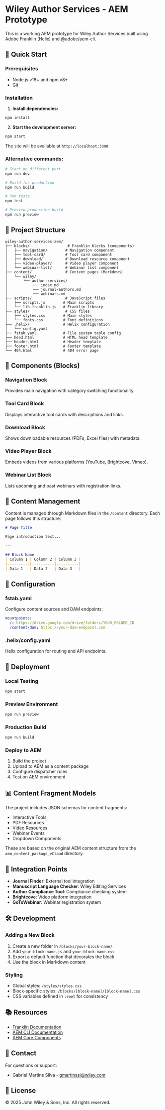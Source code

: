# Wiley Author Services - AEM Prototype

This is a working AEM prototype for Wiley Author Services built using Adobe Franklin (Helix) and @adobe/aem-cli.

## 🚀 Quick Start

### Prerequisites
- Node.js v18+ and npm v8+
- Git

### Installation

1. **Install dependencies:**
```bash
npm install
```

2. **Start the development server:**
```bash
npm start
```

The site will be available at `http://localhost:3000`

### Alternative commands:
```bash
# Start on different port
npm run dev

# Build for production
npm run build

# Run tests
npm test

# Preview production build
npm run preview
```

## 📁 Project Structure

```
wiley-author-services-aem/
├── blocks/                 # Franklin blocks (components)
│   ├── navigation/        # Navigation component
│   ├── tool-card/         # Tool card component
│   ├── download/          # Download resource component
│   ├── video-player/      # Video player component
│   └── webinar-list/      # Webinar list component
├── content/               # Content pages (Markdown)
│   └── wiley/
│       └── author-services/
│           ├── index.md
│           ├── journal-authors.md
│           └── webinars.md
├── scripts/               # JavaScript files
│   ├── scripts.js        # Main scripts
│   └── lib-franklin.js   # Franklin library
├── styles/                # CSS files
│   ├── styles.css        # Main styles
│   └── fonts.css         # Font definitions
├── .helix/               # Helix configuration
│   └── config.yaml
├── fstab.yaml            # File system table config
├── head.html             # HTML head template
├── header.html           # Header template
├── footer.html           # Footer template
└── 404.html              # 404 error page
```

## 🎨 Components (Blocks)

### Navigation Block
Provides main navigation with category switching functionality.

### Tool Card Block
Displays interactive tool cards with descriptions and links.

### Download Block
Shows downloadable resources (PDFs, Excel files) with metadata.

### Video Player Block
Embeds videos from various platforms (YouTube, Brightcove, Vimeo).

### Webinar List Block
Lists upcoming and past webinars with registration links.

## 📝 Content Management

Content is managed through Markdown files in the `/content` directory. Each page follows this structure:

```markdown
# Page Title

Page introduction text...

---

## Block Name
| Column 1 | Column 2 | Column 3 |
|----------|----------|----------|
| Data 1   | Data 2   | Data 3   |
```

## 🔧 Configuration

### fstab.yaml
Configure content sources and DAM endpoints:

```yaml
mountpoints:
  /: https://drive.google.com/drive/folders/YOUR_FOLDER_ID
  /content/dam: https://your-dam-endpoint.com
```

### .helix/config.yaml
Helix configuration for routing and API endpoints.

## 🚢 Deployment

### Local Testing
```bash
npm start
```

### Preview Environment
```bash
npm run preview
```

### Production Build
```bash
npm run build
```

### Deploy to AEM
1. Build the project
2. Upload to AEM as a content package
3. Configure dispatcher rules
4. Test on AEM environment

## 📊 Content Fragment Models

The project includes JSON schemas for content fragments:
- Interactive Tools
- PDF Resources
- Video Resources
- Webinar Events
- Dropdown Components

These are based on the original AEM content structure from the `aem_content_package_vClaud` directory.

## 🔗 Integration Points

- **Journal Finder**: External tool integration
- **Manuscript Language Checker**: Wiley Editing Services
- **Author Compliance Tool**: Compliance checking system
- **Brightcove**: Video platform integration
- **GoToWebinar**: Webinar registration system

## 🛠️ Development

### Adding a New Block
1. Create a new folder in `/blocks/your-block-name/`
2. Add `your-block-name.js` and `your-block-name.css`
3. Export a default function that decorates the block
4. Use the block in Markdown content

### Styling
- Global styles: `/styles/styles.css`
- Block-specific styles: `/blocks/[block-name]/[block-name].css`
- CSS variables defined in `:root` for consistency

## 📚 Resources

- [Franklin Documentation](https://www.hlx.live/docs/)
- [AEM CLI Documentation](https://github.com/adobe/aem-cli)
- [AEM Core Components](https://github.com/adobe/aem-core-wcm-components)

## 👥 Contact

For questions or support:
- Gabriel Martins Silva - gmartinssi@wiley.com

## 📄 License

© 2025 John Wiley & Sons, Inc. All rights reserved.
